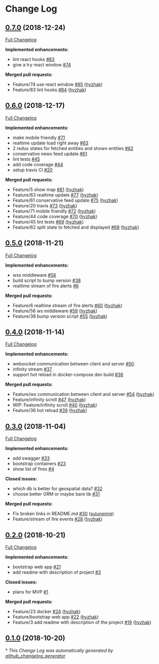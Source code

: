 # Change Log

## [0.7.0](https://github.com/fire-marshal/fire-marshal/tree/0.7.0) (2018-12-24)
[Full Changelog](https://github.com/fire-marshal/fire-marshal/compare/0.6.0...0.7.0)

**Implemented enhancements:**

- lint react hooks [\#83](https://github.com/fire-marshal/fire-marshal/issues/83)
- give a try react window [\#74](https://github.com/fire-marshal/fire-marshal/issues/74)

**Merged pull requests:**

- Feature/74 use react window [\#85](https://github.com/fire-marshal/fire-marshal/pull/85) ([hyzhak](https://github.com/hyzhak))
- Feature/83 lint hooks [\#84](https://github.com/fire-marshal/fire-marshal/pull/84) ([hyzhak](https://github.com/hyzhak))

## [0.6.0](https://github.com/fire-marshal/fire-marshal/tree/0.6.0) (2018-12-17)
[Full Changelog](https://github.com/fire-marshal/fire-marshal/compare/0.5.0...0.6.0)

**Implemented enhancements:**

- make mobile friendly [\#71](https://github.com/fire-marshal/fire-marshal/issues/71)
- realtime update load right away [\#63](https://github.com/fire-marshal/fire-marshal/issues/63)
- 2 redux states for fetched entities and shown entities [\#62](https://github.com/fire-marshal/fire-marshal/issues/62)
- conservative news feed update [\#61](https://github.com/fire-marshal/fire-marshal/issues/61)
- lint tests [\#45](https://github.com/fire-marshal/fire-marshal/issues/45)
- add code coverage [\#44](https://github.com/fire-marshal/fire-marshal/issues/44)
- setup travis CI [\#20](https://github.com/fire-marshal/fire-marshal/issues/20)

**Merged pull requests:**

- Feature/5 show map [\#81](https://github.com/fire-marshal/fire-marshal/pull/81) ([hyzhak](https://github.com/hyzhak))
- Feature/63 realtime update [\#77](https://github.com/fire-marshal/fire-marshal/pull/77) ([hyzhak](https://github.com/hyzhak))
- Feature/61 conservative feed update [\#75](https://github.com/fire-marshal/fire-marshal/pull/75) ([hyzhak](https://github.com/hyzhak))
- Feature/20 travis [\#73](https://github.com/fire-marshal/fire-marshal/pull/73) ([hyzhak](https://github.com/hyzhak))
- Feature/71 mobile friendly [\#72](https://github.com/fire-marshal/fire-marshal/pull/72) ([hyzhak](https://github.com/hyzhak))
- Feature/44 code coverage [\#70](https://github.com/fire-marshal/fire-marshal/pull/70) ([hyzhak](https://github.com/hyzhak))
- Feature/45 lint tests [\#69](https://github.com/fire-marshal/fire-marshal/pull/69) ([hyzhak](https://github.com/hyzhak))
- Feature/62 split state to fetched and displayed [\#68](https://github.com/fire-marshal/fire-marshal/pull/68) ([hyzhak](https://github.com/hyzhak))

## [0.5.0](https://github.com/fire-marshal/fire-marshal/tree/0.5.0) (2018-11-21)
[Full Changelog](https://github.com/fire-marshal/fire-marshal/compare/0.4.0...0.5.0)

**Implemented enhancements:**

- wss middleware [\#56](https://github.com/fire-marshal/fire-marshal/issues/56)
- build script to bump version [\#38](https://github.com/fire-marshal/fire-marshal/issues/38)
- realtime stream of fire alerts [\#6](https://github.com/fire-marshal/fire-marshal/issues/6)

**Merged pull requests:**

- Feature/6 realtime stream of fire alerts [\#60](https://github.com/fire-marshal/fire-marshal/pull/60) ([hyzhak](https://github.com/hyzhak))
- Feature/56 ws middleware [\#59](https://github.com/fire-marshal/fire-marshal/pull/59) ([hyzhak](https://github.com/hyzhak))
- Feature/38 bump version script [\#55](https://github.com/fire-marshal/fire-marshal/pull/55) ([hyzhak](https://github.com/hyzhak))

## [0.4.0](https://github.com/fire-marshal/fire-marshal/tree/0.4.0) (2018-11-14)
[Full Changelog](https://github.com/fire-marshal/fire-marshal/compare/0.3.0...0.4.0)

**Implemented enhancements:**

- websocket communication between client and server [\#50](https://github.com/fire-marshal/fire-marshal/issues/50)
- infinity stream [\#37](https://github.com/fire-marshal/fire-marshal/issues/37)
- support hot reload in docker-compose dev build [\#36](https://github.com/fire-marshal/fire-marshal/issues/36)

**Merged pull requests:**

- Feature/ws communication between client and server [\#54](https://github.com/fire-marshal/fire-marshal/pull/54) ([hyzhak](https://github.com/hyzhak))
- Feature/infinity scroll [\#47](https://github.com/fire-marshal/fire-marshal/pull/47) ([hyzhak](https://github.com/hyzhak))
- WIP: Feature/infinity scroll [\#40](https://github.com/fire-marshal/fire-marshal/pull/40) ([hyzhak](https://github.com/hyzhak))
- Feature/36 hot reload [\#39](https://github.com/fire-marshal/fire-marshal/pull/39) ([hyzhak](https://github.com/hyzhak))

## [0.3.0](https://github.com/fire-marshal/fire-marshal/tree/0.3.0) (2018-11-04)
[Full Changelog](https://github.com/fire-marshal/fire-marshal/compare/0.2.0...0.3.0)

**Implemented enhancements:**

- add swagger [\#33](https://github.com/fire-marshal/fire-marshal/issues/33)
- bootstrap containers [\#23](https://github.com/fire-marshal/fire-marshal/issues/23)
- show list of fires [\#4](https://github.com/fire-marshal/fire-marshal/issues/4)

**Closed issues:**

- which db is better for geospatial data? [\#32](https://github.com/fire-marshal/fire-marshal/issues/32)
- choose better ORM or maybe bare lib [\#31](https://github.com/fire-marshal/fire-marshal/issues/31)

**Merged pull requests:**

- Fix broken links in README.md [\#30](https://github.com/fire-marshal/fire-marshal/pull/30) ([sulunemre](https://github.com/sulunemre))
- Feature/stream of fire events [\#28](https://github.com/fire-marshal/fire-marshal/pull/28) ([hyzhak](https://github.com/hyzhak))

## [0.2.0](https://github.com/fire-marshal/fire-marshal/tree/0.2.0) (2018-10-21)
[Full Changelog](https://github.com/fire-marshal/fire-marshal/compare/0.1.0...0.2.0)

**Implemented enhancements:**

- bootstrap web app [\#21](https://github.com/fire-marshal/fire-marshal/issues/21)
- add readme with description of project [\#3](https://github.com/fire-marshal/fire-marshal/issues/3)

**Closed issues:**

- plans for MVP [\#1](https://github.com/fire-marshal/fire-marshal/issues/1)

**Merged pull requests:**

- Feature/23 docker [\#24](https://github.com/fire-marshal/fire-marshal/pull/24) ([hyzhak](https://github.com/hyzhak))
- Feature/bootstrap web app [\#22](https://github.com/fire-marshal/fire-marshal/pull/22) ([hyzhak](https://github.com/hyzhak))
- Feature/3 add readme with description of the project [\#19](https://github.com/fire-marshal/fire-marshal/pull/19) ([hyzhak](https://github.com/hyzhak))

## [0.1.0](https://github.com/fire-marshal/fire-marshal/tree/0.1.0) (2018-10-20)


\* *This Change Log was automatically generated by [github_changelog_generator](https://github.com/skywinder/Github-Changelog-Generator)*